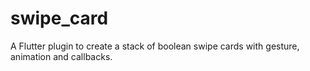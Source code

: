 # swipe_card

A Flutter plugin to create a stack of boolean swipe cards with gesture, animation and callbacks.

